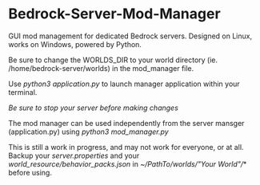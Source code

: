 # Bedrock-Server-Mod-Manager
GUI mod management for dedicated Bedrock servers. Designed on Linux, works on Windows, powered by Python. 

Be sure to change the WORLDS_DIR to your world directory (ie. /home/bedrock-server/worlds) in the mod_manager file.

Use *python3 application.py* to launch manager application within your terminal.

*Be sure to stop your server before making changes*

The mod manager can be used independently from the server mansger (application.py) using *python3 mod_manager.py* 

This is still a work in progress, and may not work for everyone, or at all. Backup your *server.properties* and your *world_resource/behavior_packs.json* in *~/PathTo/worlds/"Your World"/** before using. 
